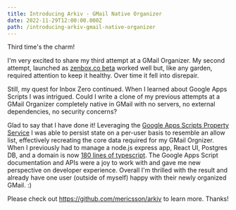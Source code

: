 ```yaml
---
title: Introducing Arkiv - GMail Native Organizer
date: 2022-11-29T12:00:00.000Z
path: /introducing-arkiv-gmail-native-organizer
---
```


Third time's the charm!

I'm very excited to share my third attempt at a GMail Organizer. My second attempt, launched as [zenbox.co beta](https://mericsson.com/2017-03-22-zenbox-beta/) worked well but, like any garden, required attention to keep it healthy. Over time it fell into disrepair.

Still, my quest for Inbox Zero continued. When I learned about Google Apps Scripts I was intrigued. Could I write a clone of my previous attempts at a GMail Organizer completely native in GMail with no servers, no external dependencies, no security concerns?

Glad to say that I have done it! Leveraging the [Google Apps Scripts Property Service](https://developers.google.com/apps-script/guides/properties) I was able to persist state on a per-user basis to resemble an allow list, effectively recreating the core data required for my GMail Orgnizer. When I previously had to manage a node.js express app, React UI, Postgres DB, and a domain is now [180 lines of typescript](https://github.com/mericsson/arkiv/blob/13e857d3488c9fa1d5048b309130541ddf6a354b/arkiv.ts). The Google Apps Script documentation and APIs were a joy to work with and gave me new perspective on developer experience. Overall I'm thrilled with the result and already have one user (outside of myself) happy with their newly organized GMail. :)

Please check out https://github.com/mericsson/arkiv to learn more. Thanks!
